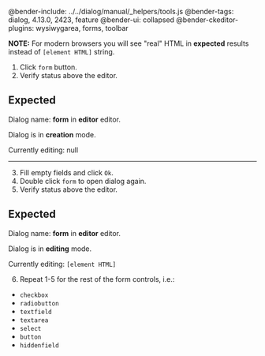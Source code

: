 @bender-include: ../../dialog/manual/_helpers/tools.js
@bender-tags: dialog, 4.13.0, 2423, feature
@bender-ui: collapsed
@bender-ckeditor-plugins: wysiwygarea, forms, toolbar

**NOTE:** For modern browsers you will see "real" HTML in **expected** results instead of `[element HTML]` string.

1. Click `form` button.
2. Verify status above the editor.

## Expected

Dialog name: **form** in **editor** editor.

Dialog is in **creation** mode.

Currently editing: null

---

3. Fill empty fields and click `Ok`.
4. Double click `form` to open dialog again.
5. Verify status above the editor.

## Expected

Dialog name: **form** in **editor** editor.

Dialog is in **editing** mode.

Currently editing: `[element HTML]`

6. Repeat 1-5 for the rest of the form controls, i.e.:


* `checkbox`
* `radiobutton`
* `textfield`
* `textarea`
* `select`
* `button`
* `hiddenfield`
